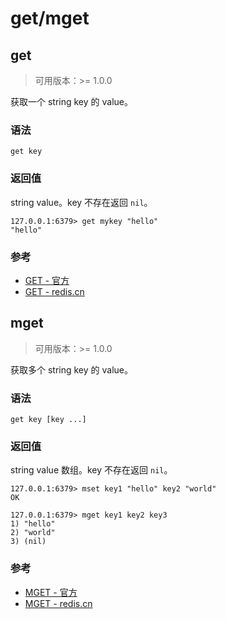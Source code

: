 # get/mget


## get

> 可用版本：>= 1.0.0

获取一个 string key 的 value。

### 语法

```
get key
```

### 返回值

string value。key 不存在返回 `nil`。

```
127.0.0.1:6379> get mykey "hello"
"hello"
```

### 参考

- [GET - 官方](https://redis.io/commands/get)
- [GET - redis.cn](http://www.redis.cn/commands/get.html)


## mget

> 可用版本：>= 1.0.0

获取多个 string key 的 value。

### 语法

```
get key [key ...]
```

### 返回值

string value 数组。key 不存在返回 `nil`。

```
127.0.0.1:6379> mset key1 "hello" key2 "world"
OK

127.0.0.1:6379> mget key1 key2 key3
1) "hello"
2) "world"
3) (nil)
```

### 参考

- [MGET - 官方](https://redis.io/commands/mget)
- [MGET - redis.cn](http://www.redis.cn/commands/mget.html)